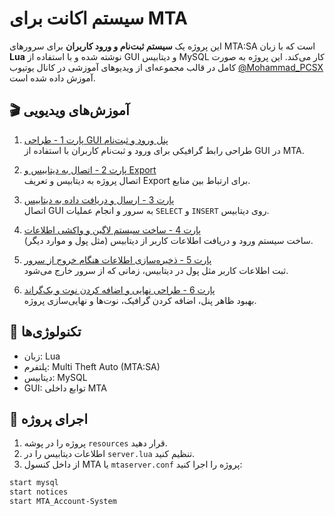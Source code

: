 # سیستم اکانت برای MTA

این پروژه یک **سیستم ثبت‌نام و ورود کاربران** برای سرورهای MTA:SA است که با زبان **Lua** نوشته شده و با استفاده از GUI و دیتابیس MySQL کار می‌کند. این پروژه به صورت کامل در قالب مجموعه‌ای از ویدیوهای آموزشی در کانال یوتیوب [@Mohammad_PCSX](https://www.youtube.com/@Mohammad_PCSX) آموزش داده شده است.

## 🎬 آموزش‌های ویدیویی

1. [پارت 1 - طراحی GUI پنل ورود و ثبت‌نام](https://www.youtube.com/watch?v=JDLhWTItp1o)  
   طراحی رابط گرافیکی برای ورود و ثبت‌نام کاربران با استفاده از GUI در MTA.

2. [پارت 2 - اتصال به دیتابیس و Export](https://www.youtube.com/watch?v=k3FlNkUrY1I)  
   اتصال پروژه به دیتابیس و تعریف Export برای ارتباط بین منابع.

3. [پارت 3 - ارسال و دریافت داده به دیتابیس](https://www.youtube.com/watch?v=D_Zg1m1Z7L8)  
   اتصال GUI به سرور و انجام عملیات `SELECT` و `INSERT` روی دیتابیس.

4. [پارت 4 - ساخت سیستم لاگین و واکشی اطلاعات](https://www.youtube.com/watch?v=jxrBWyr_T_M)  
   ساخت سیستم ورود و دریافت اطلاعات کاربر از دیتابیس (مثل پول و موارد دیگر).

5. [پارت 5 - ذخیره‌سازی اطلاعات هنگام خروج از سرور](https://www.youtube.com/watch?v=FQCq9Ct--XY)  
   ثبت اطلاعات کاربر مثل پول در دیتابیس، زمانی که از سرور خارج می‌شود.

6. [پارت 6 - طراحی نهایی و اضافه کردن نوت و بک‌گراند](https://www.youtube.com/watch?v=1nGrvFGAPrU)  
   بهبود ظاهر پنل، اضافه کردن گرافیک، نوت‌ها و نهایی‌سازی پروژه.

## 🧰 تکنولوژی‌ها

- زبان: Lua
- پلتفرم: Multi Theft Auto (MTA:SA)
- دیتابیس: MySQL
- GUI: توابع داخلی MTA


## 🚀 اجرای پروژه

1. پروژه را در پوشه `resources` قرار دهید.
2. اطلاعات دیتابیس را در `server.lua` تنظیم کنید.
3. از داخل کنسول MTA یا `mtaserver.conf` پروژه را اجرا کنید:

```bash
start mysql
start notices
start MTA_Account-System
```
